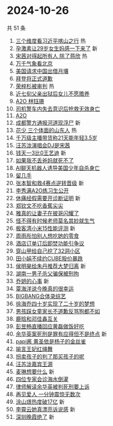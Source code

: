 # 2024-10-26

共 51 条

<!-- BEGIN -->
<!-- 最后更新时间 Sat Oct 26 2024 00:20:50 GMT+0800 (China Standard Time) -->

1. [三个维度看习近平喀山之行](https://s.weibo.com//weibo?q=%23%E4%B8%89%E4%B8%AA%E7%BB%B4%E5%BA%A6%E7%9C%8B%E4%B9%A0%E8%BF%91%E5%B9%B3%E5%96%80%E5%B1%B1%E4%B9%8B%E8%A1%8C%23&Refer=new_time)
   热
1. [孕激素让29岁女生妈感一下来了](https://s.weibo.com//weibo?q=%23%E5%AD%95%E6%BF%80%E7%B4%A0%E8%AE%A929%E5%B2%81%E5%A5%B3%E7%94%9F%E5%A6%88%E6%84%9F%E4%B8%80%E4%B8%8B%E6%9D%A5%E4%BA%86%23&t=31&band_rank=1&Refer=top)
   新
1. [宋茜对得起所有人 除了蒋欣](https://s.weibo.com//weibo?q=%E5%AE%8B%E8%8C%9C%E5%AF%B9%E5%BE%97%E8%B5%B7%E6%89%80%E6%9C%89%E4%BA%BA%20%E9%99%A4%E4%BA%86%E8%92%8B%E6%AC%A3&t=31&band_rank=2&Refer=top)
   热
1. [万千气象看北京](https://s.weibo.com//weibo?q=%23%E4%B8%87%E5%8D%83%E6%B0%94%E8%B1%A1%E7%9C%8B%E5%8C%97%E4%BA%AC%23&t=31&band_rank=3&Refer=top)
1. [美国请求中国出借月壤](https://s.weibo.com//weibo?q=%23%E7%BE%8E%E5%9B%BD%E8%AF%B7%E6%B1%82%E4%B8%AD%E5%9B%BD%E5%87%BA%E5%80%9F%E6%9C%88%E5%A3%A4%23&t=31&band_rank=4&Refer=top)
1. [拜登将正式道歉](https://s.weibo.com//weibo?q=%23%E6%8B%9C%E7%99%BB%E5%B0%86%E6%AD%A3%E5%BC%8F%E9%81%93%E6%AD%89%23&t=31&band_rank=5&Refer=top)
1. [荣梓杉被审判](https://s.weibo.com//weibo?q=%23%E8%8D%A3%E6%A2%93%E6%9D%89%E8%A2%AB%E5%AE%A1%E5%88%A4%23&t=31&band_rank=6&Refer=top)
   热
1. [近七旬父亲出狱后女儿不愿赡养](https://s.weibo.com//weibo?q=%23%E8%BF%91%E4%B8%83%E6%97%AC%E7%88%B6%E4%BA%B2%E5%87%BA%E7%8B%B1%E5%90%8E%E5%A5%B3%E5%84%BF%E4%B8%8D%E6%84%BF%E8%B5%A1%E5%85%BB%23&t=31&band_rank=7&Refer=top)
1. [A2O 林钰珊](https://s.weibo.com//weibo?q=A2O%20%E6%9E%97%E9%92%B0%E7%8F%8A&t=31&band_rank=8&Refer=top)
1. [司机警车内失去意识后抢救无效身亡](https://s.weibo.com//weibo?q=%23%E5%8F%B8%E6%9C%BA%E8%AD%A6%E8%BD%A6%E5%86%85%E5%A4%B1%E5%8E%BB%E6%84%8F%E8%AF%86%E5%90%8E%E6%8A%A2%E6%95%91%E6%97%A0%E6%95%88%E8%BA%AB%E4%BA%A1%23&t=31&band_rank=9&Refer=top)
1. [A2O](https://s.weibo.com//weibo?q=A2O&t=31&band_rank=10&Refer=top)
1. [成都警方通报河道现浮尸](https://s.weibo.com//weibo?q=%23%E6%88%90%E9%83%BD%E8%AD%A6%E6%96%B9%E9%80%9A%E6%8A%A5%E6%B2%B3%E9%81%93%E7%8E%B0%E6%B5%AE%E5%B0%B8%23&t=31&band_rank=11&Refer=top)
   新
1. [花少 三个体面的山东人](https://s.weibo.com//weibo?q=%E8%8A%B1%E5%B0%91%20%E4%B8%89%E4%B8%AA%E4%BD%93%E9%9D%A2%E7%9A%84%E5%B1%B1%E4%B8%9C%E4%BA%BA&t=31&band_rank=12&Refer=top)
   热
1. [千万级主播带货称21天能年轻3.5岁](https://s.weibo.com//weibo?q=%23%E5%8D%83%E4%B8%87%E7%BA%A7%E4%B8%BB%E6%92%AD%E5%B8%A6%E8%B4%A7%E7%A7%B021%E5%A4%A9%E8%83%BD%E5%B9%B4%E8%BD%BB3.5%E5%B2%81%23&t=31&band_rank=13&Refer=top)
1. [汪苏泷演唱会DJ是宋茜](https://s.weibo.com//weibo?q=%23%E6%B1%AA%E8%8B%8F%E6%B3%B7%E6%BC%94%E5%94%B1%E4%BC%9ADJ%E6%98%AF%E5%AE%8B%E8%8C%9C%23&t=31&band_rank=14&Refer=top)
1. [钱天一3比0王艺迪](https://s.weibo.com//weibo?q=%23%E9%92%B1%E5%A4%A9%E4%B8%803%E6%AF%940%E7%8E%8B%E8%89%BA%E8%BF%AA%23&t=31&band_rank=15&Refer=top)
   新
1. [如果我不丢爸妈就死不了](https://s.weibo.com//weibo?q=%23%E5%A6%82%E6%9E%9C%E6%88%91%E4%B8%8D%E4%B8%A2%E7%88%B8%E5%A6%88%E5%B0%B1%E6%AD%BB%E4%B8%8D%E4%BA%86%23&t=31&band_rank=16&Refer=top)
1. [AI聊天机器人诱导美国少年自杀身亡](https://s.weibo.com//weibo?q=%23AI%E8%81%8A%E5%A4%A9%E6%9C%BA%E5%99%A8%E4%BA%BA%E8%AF%B1%E5%AF%BC%E7%BE%8E%E5%9B%BD%E5%B0%91%E5%B9%B4%E8%87%AA%E6%9D%80%E8%BA%AB%E4%BA%A1%23&t=31&band_rank=17&Refer=top)
1. [留几手](https://s.weibo.com//weibo?q=%E7%95%99%E5%87%A0%E6%89%8B&t=31&band_rank=18&Refer=top)
1. [张本智和救4赛点逆转晋级](https://s.weibo.com//weibo?q=%23%E5%BC%A0%E6%9C%AC%E6%99%BA%E5%92%8C%E6%95%914%E8%B5%9B%E7%82%B9%E9%80%86%E8%BD%AC%E6%99%8B%E7%BA%A7%23&t=31&band_rank=19&Refer=top)
   新
1. [李秀满A2O练习生公开](https://s.weibo.com//weibo?q=%23%E6%9D%8E%E7%A7%80%E6%BB%A1A2O%E7%BB%83%E4%B9%A0%E7%94%9F%E5%85%AC%E5%BC%80%23&t=31&band_rank=20&Refer=top)
1. [休痛经假需要开诊断证明](https://s.weibo.com//weibo?q=%23%E4%BC%91%E7%97%9B%E7%BB%8F%E5%81%87%E9%9C%80%E8%A6%81%E5%BC%80%E8%AF%8A%E6%96%AD%E8%AF%81%E6%98%8E%23&t=31&band_rank=21&Refer=top)
   新
1. [郑钦文不吃香蕉尖尖](https://s.weibo.com//weibo?q=%E9%83%91%E9%92%A6%E6%96%87%E4%B8%8D%E5%90%83%E9%A6%99%E8%95%89%E5%B0%96%E5%B0%96&t=31&band_rank=22&Refer=top)
1. [雅真的让妻子在披哥闪耀了](https://s.weibo.com//weibo?q=%E9%9B%85%E7%9C%9F%E7%9A%84%E8%AE%A9%E5%A6%BB%E5%AD%90%E5%9C%A8%E6%8A%AB%E5%93%A5%E9%97%AA%E8%80%80%E4%BA%86&t=31&band_rank=23&Refer=top)
1. [怪不得有时候老师莫名其妙就生气](https://s.weibo.com//weibo?q=%E6%80%AA%E4%B8%8D%E5%BE%97%E6%9C%89%E6%97%B6%E5%80%99%E8%80%81%E5%B8%88%E8%8E%AB%E5%90%8D%E5%85%B6%E5%A6%99%E5%B0%B1%E7%94%9F%E6%B0%94&t=31&band_rank=24&Refer=top)
1. [极客湾小米15性能评测](https://s.weibo.com//weibo?q=%E6%9E%81%E5%AE%A2%E6%B9%BE%E5%B0%8F%E7%B1%B315%E6%80%A7%E8%83%BD%E8%AF%84%E6%B5%8B&t=31&band_rank=25&Refer=top)
   新
1. [周雨彤怕别人想吃她的零食](https://s.weibo.com//weibo?q=%23%E5%91%A8%E9%9B%A8%E5%BD%A4%E6%80%95%E5%88%AB%E4%BA%BA%E6%83%B3%E5%90%83%E5%A5%B9%E7%9A%84%E9%9B%B6%E9%A3%9F%23&t=31&band_rank=26&Refer=top)
1. [酒店订单订后即焚功能引争议](https://s.weibo.com//weibo?q=%23%E9%85%92%E5%BA%97%E8%AE%A2%E5%8D%95%E8%AE%A2%E5%90%8E%E5%8D%B3%E7%84%9A%E5%8A%9F%E8%83%BD%E5%BC%95%E4%BA%89%E8%AE%AE%23&t=31&band_rank=27&Refer=top)
1. [穿山甲给自己挖了32洞小区](https://s.weibo.com//weibo?q=%23%E7%A9%BF%E5%B1%B1%E7%94%B2%E7%BB%99%E8%87%AA%E5%B7%B1%E6%8C%96%E4%BA%8632%E6%B4%9E%E5%B0%8F%E5%8C%BA%23&t=31&band_rank=28&Refer=top)
1. [田小娟不续约CUBE股价暴跌](https://s.weibo.com//weibo?q=%23%E7%94%B0%E5%B0%8F%E5%A8%9F%E4%B8%8D%E7%BB%AD%E7%BA%A6CUBE%E8%82%A1%E4%BB%B7%E6%9A%B4%E8%B7%8C%23&t=31&band_rank=29&Refer=top)
1. [侯明昊给朱丹推荐大梦归离](https://s.weibo.com//weibo?q=%E4%BE%AF%E6%98%8E%E6%98%8A%E7%BB%99%E6%9C%B1%E4%B8%B9%E6%8E%A8%E8%8D%90%E5%A4%A7%E6%A2%A6%E5%BD%92%E7%A6%BB&t=31&band_rank=30&Refer=top)
   新
1. [湖南一男子杀父骗保被刑拘](https://s.weibo.com//weibo?q=%23%E6%B9%96%E5%8D%97%E4%B8%80%E7%94%B7%E5%AD%90%E6%9D%80%E7%88%B6%E9%AA%97%E4%BF%9D%E8%A2%AB%E5%88%91%E6%8B%98%23&t=31&band_rank=31&Refer=top)
1. [乔妍的心事](https://s.weibo.com//weibo?q=%E4%B9%94%E5%A6%8D%E7%9A%84%E5%BF%83%E4%BA%8B&t=31&band_rank=32&Refer=top)
   新
1. [覃海洋说今晚真的很幸运](https://s.weibo.com//weibo?q=%23%E8%A6%83%E6%B5%B7%E6%B4%8B%E8%AF%B4%E4%BB%8A%E6%99%9A%E7%9C%9F%E7%9A%84%E5%BE%88%E5%B9%B8%E8%BF%90%23&t=31&band_rank=33&Refer=top)
1. [BIGBANG合体录综艺](https://s.weibo.com//weibo?q=%23BIGBANG%E5%90%88%E4%BD%93%E5%BD%95%E7%BB%BC%E8%89%BA%23&t=31&band_rank=34&Refer=top)
1. [徐海乔四十岁实现了二十岁的梦想](https://s.weibo.com//weibo?q=%E5%BE%90%E6%B5%B7%E4%B9%94%E5%9B%9B%E5%8D%81%E5%B2%81%E5%AE%9E%E7%8E%B0%E4%BA%86%E4%BA%8C%E5%8D%81%E5%B2%81%E7%9A%84%E6%A2%A6%E6%83%B3&t=31&band_rank=35&Refer=top)
1. [男孩踩女童家长不道歉反骂狗都不如](https://s.weibo.com//weibo?q=%23%E7%94%B7%E5%AD%A9%E8%B8%A9%E5%A5%B3%E7%AB%A5%E5%AE%B6%E9%95%BF%E4%B8%8D%E9%81%93%E6%AD%89%E5%8F%8D%E9%AA%82%E7%8B%97%E9%83%BD%E4%B8%8D%E5%A6%82%23&t=31&band_rank=36&Refer=top)
1. [鹿晗和邓佳鑫互关](https://s.weibo.com//weibo?q=%23%E9%B9%BF%E6%99%97%E5%92%8C%E9%82%93%E4%BD%B3%E9%91%AB%E4%BA%92%E5%85%B3%23&t=31&band_rank=37&Refer=top)
1. [彭昱畅直播回应黄磊做饭好吃](https://s.weibo.com//weibo?q=%23%E5%BD%AD%E6%98%B1%E7%95%85%E7%9B%B4%E6%92%AD%E5%9B%9E%E5%BA%94%E9%BB%84%E7%A3%8A%E5%81%9A%E9%A5%AD%E5%A5%BD%E5%90%83%23&t=31&band_rank=38&Refer=top)
1. [余华英案死刑是罪有应得但不是终点](https://s.weibo.com//weibo?q=%23%E4%BD%99%E5%8D%8E%E8%8B%B1%E6%A1%88%E6%AD%BB%E5%88%91%E6%98%AF%E7%BD%AA%E6%9C%89%E5%BA%94%E5%BE%97%E4%BD%86%E4%B8%8D%E6%98%AF%E7%BB%88%E7%82%B9%23&t=31&band_rank=39&Refer=top)
   新
1. [papi酱 黄圣依是杨子的金丝雀](https://s.weibo.com//weibo?q=papi%E9%85%B1%20%E9%BB%84%E5%9C%A3%E4%BE%9D%E6%98%AF%E6%9D%A8%E5%AD%90%E7%9A%84%E9%87%91%E4%B8%9D%E9%9B%80&t=31&band_rank=40&Refer=top)
1. [喻言王妃红绳舞](https://s.weibo.com//weibo?q=%23%E5%96%BB%E8%A8%80%E7%8E%8B%E5%A6%83%E7%BA%A2%E7%BB%B3%E8%88%9E%23&t=31&band_rank=41&Refer=top)
1. [拐卖孩子的判了那买孩子的呢](https://s.weibo.com//weibo?q=%23%E6%8B%90%E5%8D%96%E5%AD%A9%E5%AD%90%E7%9A%84%E5%88%A4%E4%BA%86%E9%82%A3%E4%B9%B0%E5%AD%A9%E5%AD%90%E7%9A%84%E5%91%A2%23&t=31&band_rank=42&Refer=top)
1. [汪苏泷嘉宾王源](https://s.weibo.com//weibo?q=%23%E6%B1%AA%E8%8B%8F%E6%B3%B7%E5%98%89%E5%AE%BE%E7%8E%8B%E6%BA%90%23&t=31&band_rank=43&Refer=top)
1. [麦琳想要什么](https://s.weibo.com//weibo?q=%E9%BA%A6%E7%90%B3%E6%83%B3%E8%A6%81%E4%BB%80%E4%B9%88&t=31&band_rank=44&Refer=top)
   新
1. [四位专家会诊海水倒灌](https://s.weibo.com//weibo?q=%23%E5%9B%9B%E4%BD%8D%E4%B8%93%E5%AE%B6%E4%BC%9A%E8%AF%8A%E6%B5%B7%E6%B0%B4%E5%80%92%E7%81%8C%23&t=31&band_rank=45&Refer=top)
1. [律师解读余华英被判死刑要上诉](https://s.weibo.com//weibo?q=%23%E5%BE%8B%E5%B8%88%E8%A7%A3%E8%AF%BB%E4%BD%99%E5%8D%8E%E8%8B%B1%E8%A2%AB%E5%88%A4%E6%AD%BB%E5%88%91%E8%A6%81%E4%B8%8A%E8%AF%89%23&t=31&band_rank=46&Refer=top)
1. [再见爱人 一分钟震惊无数次](https://s.weibo.com//weibo?q=%E5%86%8D%E8%A7%81%E7%88%B1%E4%BA%BA%20%E4%B8%80%E5%88%86%E9%92%9F%E9%9C%87%E6%83%8A%E6%97%A0%E6%95%B0%E6%AC%A1&t=31&band_rank=47&Refer=top)
1. [涂山璟热度破17亿](https://s.weibo.com//weibo?q=%E6%B6%82%E5%B1%B1%E7%92%9F%E7%83%AD%E5%BA%A6%E7%A0%B417%E4%BA%BF&t=31&band_rank=48&Refer=top)
   新
1. [李霄云她真漂亮诉说感](https://s.weibo.com//weibo?q=%E6%9D%8E%E9%9C%84%E4%BA%91%E5%A5%B9%E7%9C%9F%E6%BC%82%E4%BA%AE%E8%AF%89%E8%AF%B4%E6%84%9F&t=31&band_rank=49&Refer=top)
   新
1. [深圳晚霞绝了](https://s.weibo.com//weibo?q=%23%E6%B7%B1%E5%9C%B3%E6%99%9A%E9%9C%9E%E7%BB%9D%E4%BA%86%23&t=31&band_rank=50&Refer=top)
   新

<!-- END -->

